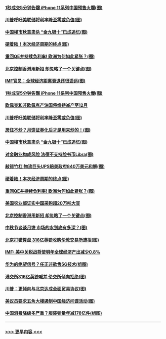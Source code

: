 #### [1秒成交5分钟告罄 iPhone 11系列中国预售火爆(图)](../pages/p5/907373.md?t=09142244) 
#### [川普呼吁美联储将利率降至零或负值(图)](../pages/p5/907303.md?t=09142244) 
#### [中国楼市秋意肃杀 “金九银十”已成追忆(图)](../pages/p5/907275.md?t=09142244) 
#### [硬着陆！本次经济周期的终点(图)](../pages/p5/907268.md?t=09142244) 
#### [重回QE并持续负利率! 欧洲为何如此紧张？(图)](../pages/p5/907269.md?t=09142244) 
#### [北京控制香港用新招 却忽略了一个关键点(图)](../pages/p5/907256.md?t=09142244) 
#### [IMF官员：全球经济距离衰退还很遥远(图)](../pages/p5/907377.md?t=09142244) 
#### [1秒成交5分钟告罄 iPhone 11系列中国预售火爆(图)](../pages/p5/907373.md?t=09142244) 
#### [欧佩克和非欧佩克产油国将维持减产至12月](../pages/p5/907339.md?t=09142244) 
#### [川普呼吁美联储将利率降至零或负值(图)](../pages/p5/907303.md?t=09142244) 
#### [房住不炒？月饼证券化后才是用来炒的！(图)](../pages/p5/907337.md?t=09142244) 
#### [中国楼市秋意肃杀 “金九银十”已成追忆(图)](../pages/p5/907275.md?t=09142244) 
#### [对金融业构成风险 法德不支持脸书币Libra(图)](../pages/p5/907312.md?t=09142244) 
#### [敲错竹杠 物流巨头UPS赔美政府840万美元和解(图)](../pages/p5/907308.md?t=09142244) 
#### [硬着陆！本次经济周期的终点(图)](../pages/p5/907268.md?t=09142244) 
#### [重回QE并持续负利率! 欧洲为何如此紧张？(图)](../pages/p5/907269.md?t=09142244) 
#### [美国农业部证实中国采购超20万吨大豆](../pages/p5/907287.md?t=09142244) 
#### [北京控制香港用新招 却忽略了一个关键点(图)](../pages/p5/907256.md?t=09142244) 
#### [中秋节谈谈月饼 市场的水到底有多深？(图)](../pages/p5/907241.md?t=09142244) 
#### [北京打错算盘 316亿英镑收购伦敦交易所遭拒(图)](../pages/p5/907236.md?t=09142244) 
#### [IMF: 美中关税战将使明年全球经济产出减少0.8%](../pages/p5/907233.md?t=09142244) 
#### [华为的绝望信号？任正非欲售5G技术(组图)](../pages/p5/907155.md?t=09142244) 
#### [港交所316亿英镑喊并 伦交所倾向拒绝(图)](../pages/p5/907207.md?t=09142244) 
#### [川普：更倾向与北京达成全面贸易协议(图)](../pages/p5/907211.md?t=09142244) 
#### [美议员要求五角大楼遏制中国经济间谍活动(图)](../pages/p5/907199.md?t=09142244) 
#### [中国消费降级多严重？服装销量年减178亿件(组图)](../pages/p5/907157.md?t=09142244) 

----
#### [ >>> 更早内容 <<< ](../indexes/p5-earlier.md)
